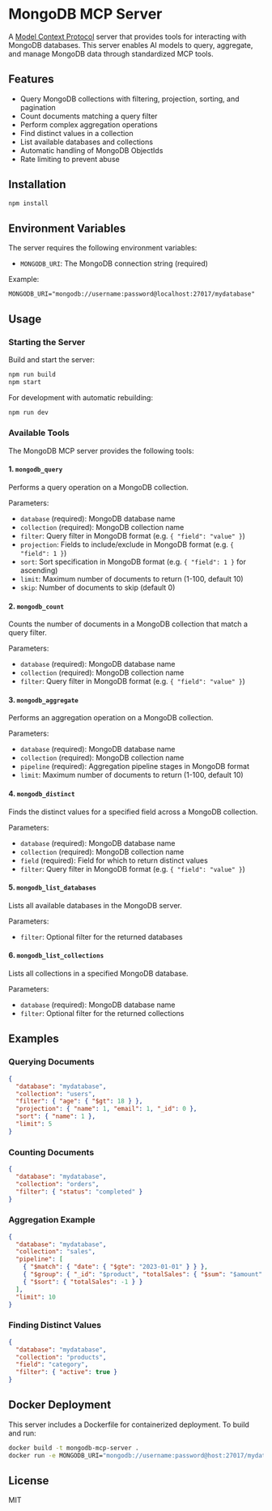 # MongoDB MCP Server

A [Model Context Protocol](https://modelcontextprotocol.io) server that provides tools for interacting with MongoDB databases. This server enables AI models to query, aggregate, and manage MongoDB data through standardized MCP tools.

## Features

- Query MongoDB collections with filtering, projection, sorting, and pagination
- Count documents matching a query filter
- Perform complex aggregation operations
- Find distinct values in a collection
- List available databases and collections
- Automatic handling of MongoDB ObjectIds
- Rate limiting to prevent abuse

## Installation

```bash
npm install
```

## Environment Variables

The server requires the following environment variables:

- `MONGODB_URI`: The MongoDB connection string (required)

Example:
```
MONGODB_URI="mongodb://username:password@localhost:27017/mydatabase"
```

## Usage

### Starting the Server

Build and start the server:

```bash
npm run build
npm start
```

For development with automatic rebuilding:

```bash
npm run dev
```

### Available Tools

The MongoDB MCP server provides the following tools:

#### 1. `mongodb_query`

Performs a query operation on a MongoDB collection.

Parameters:
- `database` (required): MongoDB database name
- `collection` (required): MongoDB collection name
- `filter`: Query filter in MongoDB format (e.g. `{ "field": "value" }`)
- `projection`: Fields to include/exclude in MongoDB format (e.g. `{ "field": 1 }`)
- `sort`: Sort specification in MongoDB format (e.g. `{ "field": 1 }` for ascending)
- `limit`: Maximum number of documents to return (1-100, default 10)
- `skip`: Number of documents to skip (default 0)

#### 2. `mongodb_count`

Counts the number of documents in a MongoDB collection that match a query filter.

Parameters:
- `database` (required): MongoDB database name
- `collection` (required): MongoDB collection name
- `filter`: Query filter in MongoDB format (e.g. `{ "field": "value" }`)

#### 3. `mongodb_aggregate`

Performs an aggregation operation on a MongoDB collection.

Parameters:
- `database` (required): MongoDB database name
- `collection` (required): MongoDB collection name
- `pipeline` (required): Aggregation pipeline stages in MongoDB format
- `limit`: Maximum number of documents to return (1-100, default 10)

#### 4. `mongodb_distinct`

Finds the distinct values for a specified field across a MongoDB collection.

Parameters:
- `database` (required): MongoDB database name
- `collection` (required): MongoDB collection name
- `field` (required): Field for which to return distinct values
- `filter`: Query filter in MongoDB format (e.g. `{ "field": "value" }`)

#### 5. `mongodb_list_databases`

Lists all available databases in the MongoDB server.

Parameters:
- `filter`: Optional filter for the returned databases

#### 6. `mongodb_list_collections`

Lists all collections in a specified MongoDB database.

Parameters:
- `database` (required): MongoDB database name
- `filter`: Optional filter for the returned collections

## Examples

### Querying Documents

```json
{
  "database": "mydatabase",
  "collection": "users",
  "filter": { "age": { "$gt": 18 } },
  "projection": { "name": 1, "email": 1, "_id": 0 },
  "sort": { "name": 1 },
  "limit": 5
}
```

### Counting Documents

```json
{
  "database": "mydatabase",
  "collection": "orders",
  "filter": { "status": "completed" }
}
```

### Aggregation Example

```json
{
  "database": "mydatabase",
  "collection": "sales",
  "pipeline": [
    { "$match": { "date": { "$gte": "2023-01-01" } } },
    { "$group": { "_id": "$product", "totalSales": { "$sum": "$amount" } } },
    { "$sort": { "totalSales": -1 } }
  ],
  "limit": 10
}
```

### Finding Distinct Values

```json
{
  "database": "mydatabase",
  "collection": "products",
  "field": "category",
  "filter": { "active": true }
}
```

## Docker Deployment

This server includes a Dockerfile for containerized deployment. To build and run:

```bash
docker build -t mongodb-mcp-server .
docker run -e MONGODB_URI="mongodb://username:password@host:27017/mydatabase" mongodb-mcp-server
```

## License

MIT
